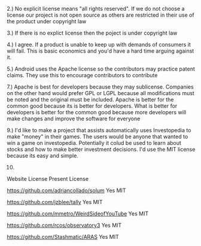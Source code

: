 2.) No explicit license means "all rights reserved". If we do not choose a license our project is not open source as others are restricted in their use of the product under copyright law

3.) If there is no explict license then the poject is under copyright law

4.) I agree. If a product is unable to keep up with demands of consumers it will fail. This is basic economics and you'd have a hard time arguing against it. 

5.) Android uses the Apache license so the contributors may practice patent claims. They use this to encourage contributors to contribute

7.) Apache is best for developers because they may sublicense. Companies on the other hand would prefer GPL or LGPL because all modifications must be noted and the original must be included. Apache is better for the common good because its is better for developers. What is better for developers is better for the common good  because more developers will make changes and improve the software for everyone

9.) I'd like to make a project that assists automatically uses Investopedia to make "money" in their games. The users would be anyone that wanted to win a game on investopedia. Potentially it colud be used to learn about stocks and how to make better investment decisions. I'd use the MIT license because its easy and simple.

10.

Website                                   License Present		License

https://github.com/adriancollado/solum          Yes				MIT

https://github.com/jzblee/tally                 Yes				MIT

https://github.com/mmetro/WeirdSideofYouTube    Yes				MIT

https://github.com/rcos/observatory3            Yes				MIT

https://github.com/Stashmatic/ARAS              Yes				MIT	